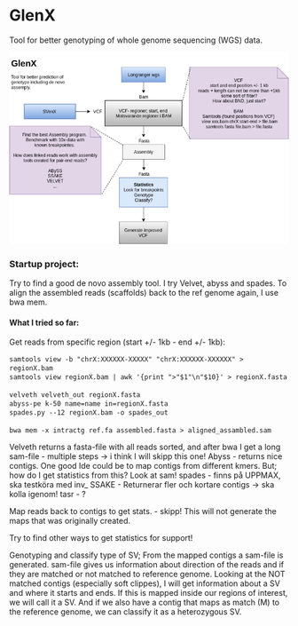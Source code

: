 # GlenX
Tool for better genotyping of whole genome sequencing (WGS) data. 

![alt text](https://github.com/vborjesson/GlenX/blob/master/Glen.png)

### Startup project: 
Try to find a good de novo assembly tool. I try Velvet, abyss and spades. To align the assembled reads (scaffolds) back to the ref genome again, I use bwa mem. 

#### What I tried so far: 

Get reads from specific region (start +/- 1kb - end +/- 1kb): 

```
samtools view -b "chrX:XXXXXX-XXXXX" "chrX:XXXXXX-XXXXXX" > regionX.bam
samtools view regionX.bam | awk '{print ">"$1"\n"$10}' > regionX.fasta

velveth velveth_out regionX.fasta
abyss-pe k-50 name=name in=regionX.fasta
spades.py --12 regionX.bam -o spades_out 

bwa mem -x intractg ref.fa assembled.fasta > aligned_assambled.sam
```
Velveth returns a fasta-file with all reads sorted, and after bwa I get a long sam-file - multiple steps -> i think I will skipp this one!
Abyss - returns nice contigs. One good Ide could be to map contigs from different kmers. But; how do I get statistics from this? Look at sam! 
spades - finns på UPPMAX, ska testköra med inv_
SSAKE - Returnerar fler och kortare contigs -> ska kolla igenom!
tasr - ? 

Map reads back to contigs to get stats. - skipp! This will not generate the maps that was originally created. 

Try to find other ways to get statistics for support!

Genotyping and classify type of SV;
From the mapped contigs a sam-file is generated. sam-file gives us information about direction of the reads and if they are matched or not matched to reference genome. 
Looking at the NOT matched contigs (especially soft clippes), I will get information about a SV and where it starts and ends. If this is mapped inside our regions of interest, we will call it a SV. And if we also have a contig that maps as match (M) to the reference genome, we can classify it as a heterozygous SV.   



